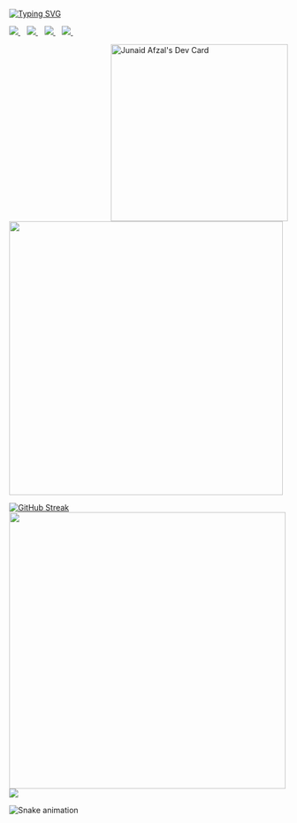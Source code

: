 [![Typing SVG](https://readme-typing-svg.demolab.com?font=Reggae+One&duration=1000&pause=800&color=831C95&multiline=true&width=435&lines=Junaid+Afzal;Machine+Learning+Engineer+)](https://git.io/typing-svg)

<p align='left'>
  
  
  <a href="#">
    <img src="https://komarev.com/ghpvc/?username=imjunaidafzal&label=PROFILE+VIEWS" />        
  </a>&nbsp;&nbsp;
  <a href="https://www.linkedin.com/in/imjunaidafzal/">
    <img src="https://img.shields.io/badge/linkedin-%230077B5.svg?&style=for-the-badge&logo=linkedin&logoColor=white" />
  </a>&nbsp;&nbsp;
  <a href="#">
    <img src="https://img.shields.io/badge/Colab-F9AB00?style=for-the-badge&logo=googlecolab&color=525252" />        
  </a>&nbsp;&nbsp;
  <a href="#">
    <img src="https://img.shields.io/badge/PyTorch-EE4C2C?style=for-the-badge&logo=pytorch&logoColor=white" />        
  </a>&nbsp;&nbsp;
  
</p>


<a href="https://app.daily.dev/ImJunaidAfzal"><img align="right" src="https://api.daily.dev/devcards/d639079782a949158f0f1784f39bf870.png?r=9wo" width="320" alt="Junaid Afzal's Dev Card"/></a> 

<img src="https://github-readme-stats.vercel.app/api?username=imjunaidafzal&show_icons=true&theme=dark" width="495">


[![GitHub Streak](https://github-readme-streak-stats.herokuapp.com?user=imjunaidafzal&theme=dark&ring=DD2727)](https://git.io/streak-stats)
<br>
<img align="left" width="500" src="https://github-readme-stats.vercel.app/api/top-langs/?username=imjunaidafzal&layout=compact&theme=cobalt&hide_border=true"/>

<br>
<!-- <img align="right" src="https://github.com/imJunaidAfzal/imJunaidAfzal/blob/main/Ai_.gif" width="320" alt="AI"/>  -->

<br>
</p>


![](http://github-profile-summary-cards.vercel.app/api/cards/profile-details?username=imjunaidafzal&theme=2077)
<br>



![Snake animation](https://github.com/imJunaidAfzal/imJunaidAfzal/blob/output/github-contribution-grid-snake.svg)
